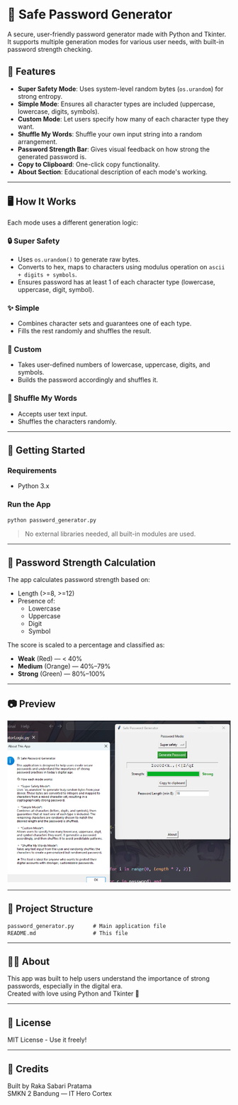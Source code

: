 
# 🔐 Safe Password Generator

A secure, user-friendly password generator made with Python and Tkinter.  
It supports multiple generation modes for various user needs, with built-in password strength checking.

## 🌟 Features

- **Super Safety Mode**: Uses system-level random bytes (`os.urandom`) for strong entropy.
- **Simple Mode**: Ensures all character types are included (uppercase, lowercase, digits, symbols).
- **Custom Mode**: Let users specify how many of each character type they want.
- **Shuffle My Words**: Shuffle your own input string into a random arrangement.
- **Password Strength Bar**: Gives visual feedback on how strong the generated password is.
- **Copy to Clipboard**: One-click copy functionality.
- **About Section**: Educational description of each mode's working.

---

## 🖥️ How It Works

Each mode uses a different generation logic:

### 🔒 Super Safety
- Uses `os.urandom()` to generate raw bytes.
- Converts to hex, maps to characters using modulus operation on `ascii + digits + symbols`.
- Ensures password has at least 1 of each character type (lowercase, uppercase, digit, symbol).

### ✨ Simple
- Combines character sets and guarantees one of each type.
- Fills the rest randomly and shuffles the result.

### 🧪 Custom
- Takes user-defined numbers of lowercase, uppercase, digits, and symbols.
- Builds the password accordingly and shuffles it.

### 🔄 Shuffle My Words
- Accepts user text input.
- Shuffles the characters randomly.

---

## 🚀 Getting Started

### Requirements
- Python 3.x

### Run the App

```bash
python password_generator.py
```

> No external libraries needed, all built-in modules are used.

---

## 🧠 Password Strength Calculation

The app calculates password strength based on:
- Length (>=8, >=12)
- Presence of:
  - Lowercase
  - Uppercase
  - Digit
  - Symbol

The score is scaled to a percentage and classified as:
- **Weak** (Red) — < 40%
- **Medium** (Orange) — 40%–79%
- **Strong** (Green) — 80%–100%

---

## 📷 Preview

![UI Screenshot](Screenshot2025-07-09093359.png) <!-- Replace this with your own screenshot if hosted -->

---

## 📁 Project Structure

```
password_generator.py      # Main application file
README.md                  # This file
```

---

## 🙋‍♂️ About

This app was built to help users understand the importance of strong passwords, especially in the digital era.  
Created with love using Python and Tkinter 💚

---

## 📄 License

MIT License - Use it freely!

---

## 💬 Credits

Built by Raka Sabari Pratama  
SMKN 2 Bandung — IT Hero Cortex
